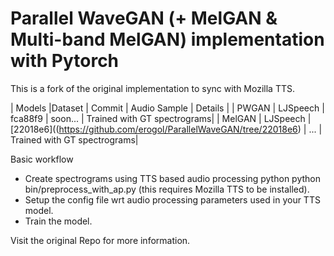 # Parallel WaveGAN (+ MelGAN & Multi-band MelGAN) implementation with Pytorch

This is a fork of the original implementation to sync with Mozilla TTS.

| Models |Dataset | Commit | Audio Sample | Details | | PWGAN | LJSpeech | fca88f9 | soon... | Trained with GT spectrograms|
| MelGAN | LJSpeech |[22018e6]((https://github.com/erogol/ParallelWaveGAN/tree/22018e6) | ... | Trained with GT spectrograms|

Basic workflow
- Create spectrograms using TTS based audio processing python python bin/preprocess_with_ap.py (this requires Mozilla TTS to be installed).
- Setup the config file wrt audio processing parameters used in your TTS model.
- Train the model.

Visit the original Repo for more information.
